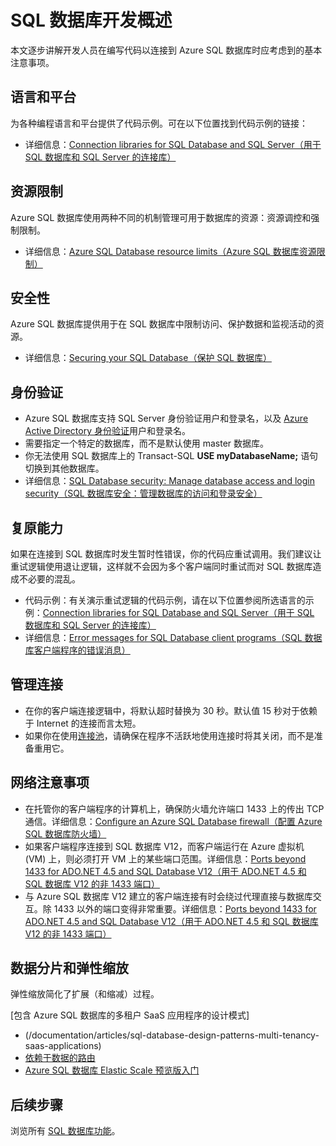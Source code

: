 <properties
	pageTitle="SQL 数据库开发概述 | Azure"
	description="了解可用于连接到 SQL 数据库的连接库和最佳实践。"
	services="sql-database"
	documentationCenter=""
	authors="annemill"
	manager="jhubbard"
	editor="genemi"/>


<tags
	ms.service="sql-database"
	ms.date="05/02/2016"
	wacn.date="07/11/2016"/>

# SQL 数据库开发概述
本文逐步讲解开发人员在编写代码以连接到 Azure SQL 数据库时应考虑到的基本注意事项。

## 语言和平台
为各种编程语言和平台提供了代码示例。可在以下位置找到代码示例的链接：

* 详细信息：[Connection libraries for SQL Database and SQL Server（用于 SQL 数据库和 SQL Server 的连接库）](/documentation/articles/sql-database-libraries)

## 资源限制
Azure SQL 数据库使用两种不同的机制管理可用于数据库的资源：资源调控和强制限制。

* 详细信息：[Azure SQL Database resource limits（Azure SQL 数据库资源限制）](/documentation/articles/sql-database-resource-limits)

## 安全性
Azure SQL 数据库提供用于在 SQL 数据库中限制访问、保护数据和监视活动的资源。

* 详细信息：[Securing your SQL Database（保护 SQL 数据库）](/documentation/articles/sql-database-security)

## 身份验证
* Azure SQL 数据库支持 SQL Server 身份验证用户和登录名，以及 [Azure Active Directory 身份验证](/documentation/articles/sql-database-aad-authentication)用户和登录名。
* 需要指定一个特定的数据库，而不是默认使用 master 数据库。
* 你无法使用 SQL 数据库上的 Transact-SQL **USE myDatabaseName;** 语句切换到其他数据库。
* 详细信息：[SQL Database security: Manage database access and login security（SQL 数据库安全：管理数据库的访问和登录安全）](/documentation/articles/sql-database-manage-logins)

## 复原能力
如果在连接到 SQL 数据库时发生暂时性错误，你的代码应重试调用。我们建议让重试逻辑使用退让逻辑，这样就不会因为多个客户端同时重试而对 SQL 数据库造成不必要的混乱。

* 代码示例：有关演示重试逻辑的代码示例，请在以下位置参阅所选语言的示例：[Connection libraries for SQL Database and SQL Server（用于 SQL 数据库和 SQL Server 的连接库）](/documentation/articles/sql-database-libraries)
* 详细信息：[Error messages for SQL Database client programs（SQL 数据库客户端程序的错误消息）](/documentation/articles/sql-database-develop-error-messages)

## 管理连接
* 在你的客户端连接逻辑中，将默认超时替换为 30 秒。默认值 15 秒对于依赖于 Internet 的连接而言太短。
* 如果你在使用[连接池](http://msdn.microsoft.com/zh-cn/library/8xx3tyca.aspx)，请确保在程序不活跃地使用连接时将其关闭，而不是准备重用它。

## 网络注意事项
* 在托管你的客户端程序的计算机上，确保防火墙允许端口 1433 上的传出 TCP 通信。详细信息：[Configure an Azure SQL Database firewall（配置 Azure SQL 数据库防火墙）](/documentation/articles/sql-database-configure-firewall-settings)
* 如果客户端程序连接到 SQL 数据库 V12，而客户端运行在 Azure 虚拟机 (VM) 上，则必须打开 VM 上的某些端口范围。详细信息：[Ports beyond 1433 for ADO.NET 4.5 and SQL Database V12（用于 ADO.NET 4.5 和 SQL 数据库 V12 的非 1433 端口）](/documentation/articles/sql-database-develop-direct-route-ports-adonet-v12)
* 与 Azure SQL 数据库 V12 建立的客户端连接有时会绕过代理直接与数据库交互。除 1433 以外的端口变得非常重要。详细信息：[Ports beyond 1433 for ADO.NET 4.5 and SQL Database V12（用于 ADO.NET 4.5 和 SQL 数据库 V12 的非 1433 端口）](/documentation/articles/sql-database-develop-direct-route-ports-adonet-v12)

## 数据分片和弹性缩放
弹性缩放简化了扩展（和缩减）过程。

[包含 Azure SQL 数据库的多租户 SaaS 应用程序的设计模式]
* (/documentation/articles/sql-database-design-patterns-multi-tenancy-saas-applications)
* [依赖于数据的路由](/documentation/articles/sql-database-elastic-scale-data-dependent-routing)
* [Azure SQL 数据库 Elastic Scale 预览版入门](/documentation/articles/sql-database-elastic-scale-get-started)

## 后续步骤

浏览所有 [SQL 数据库功能](/home/features/sql-database/)。
<!---HONumber=Mooncake_0704_2016-->